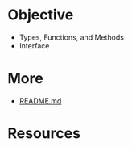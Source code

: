 # Objective
- Types, Functions, and Methods
- Interface

# More
- [README.md](code/001/README.md)

# Resources













